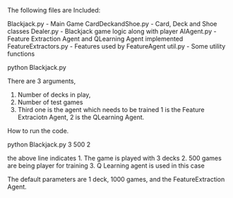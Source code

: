 The following files are Included:

Blackjack.py - Main Game
CardDeckandShoe.py - Card, Deck and Shoe classes
Dealer.py - Blackjack game logic along with player 
AIAgent.py - Feature Extraction Agent and QLearning Agent implemented
FeatureExtractors.py - Features used by FeatureAgent
util.py - Some utility functions

python Blackjack.py

There are 3 arguments, 
1. Number of decks in play,
2. Number of test games
3. Third one is the agent which needs to be trained
    1 is the Feature  Extraciotn Agent, 
    2 is the QLearning Agent.

How to run the code.

python Blackjack.py 3 500 2

the above line indicates 
    1. The game is played with 3 decks
    2. 500 games are being player for training
    3. Q Learning agent is used in this case

The default parameters are 1 deck, 1000 games, and the FeatureExtraction Agent.